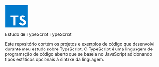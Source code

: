 
<div style="display: inline_block">
 
<img align="center" alt="Edu-Ts" height="75" width="75"  src="https://raw.githubusercontent.com/devicons/devicon/master/icons/typescript/typescript-plain.svg" /> </br>

 

 </div>

Estudo de TypeScript
TypeScript

Este repositório contém os projetos e exemplos de código que desenvolvi durante meu estudo sobre TypeScript. O TypeScript é uma linguagem de programação de código aberto que se baseia no JavaScript adicionando tipos estáticos opcionais à sintaxe da linguagem.

